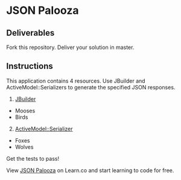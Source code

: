 

# JSON Palooza

## Deliverables

Fork this repository. Deliver your solution in master.

## Instructions

This application contains 4 resources. Use JBuilder and
ActiveModel::Serializers to generate the specified JSON responses.

1. [JBuilder](https://github.com/rails/jbuilder)
  - Mooses
  - Birds

2. [ActiveModel::Serializer](https://github.com/rails-api/active_model_serializers)
  - Foxes
  - Wolves

Get the tests to pass!


<p data-visibility='hidden'>View <a href='https://learn.co/lessons/json-palooza' title='JSON Palooza'>JSON Palooza</a> on Learn.co and start learning to code for free.</p>
